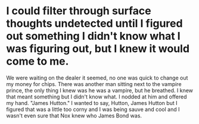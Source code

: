 #  I could filter through surface thoughts undetected until I figured out something I didn't know what I was figuring out, but I knew it would come to me.

We were waiting on the dealer it seemed, no one was quick to change out my money
for chips. There was another man sitting next to the vampire prince, the only
thing I knew was he was a vampire, but he breathed. I knew that meant something
but I didn't know what. I nodded at him and offered my hand. "James Hutton." I
wanted to say, Hutton, James Hutton but I figured that was a little too corny
and I was being sauve and cool and I wasn't even sure that Nox knew who James
Bond was.
<!--stackedit_data:
eyJoaXN0b3J5IjpbODk1MjM0NzExXX0=
-->